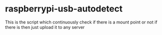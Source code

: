 # raspberrypi-usb-autodetect
This is the script which continuously check if there is a mount point or not if there is then just upload it to any server
